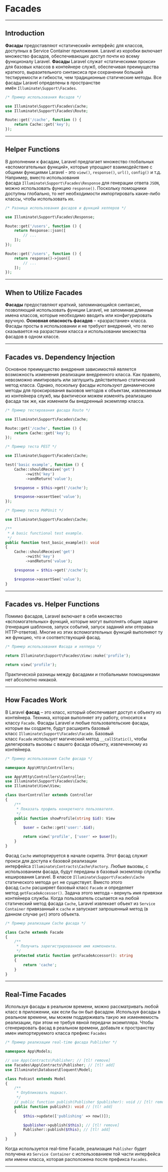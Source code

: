 # Facades
***
## Introduction
**Фасады** предоставляют «статический» интерфейс для классов, доступных в Service Container приложения. 
Laravel из коробки включает множество фасадов, обеспечивающих доступ почти ко всему функционалу Laravel.
**Фасады** Laravel служат «статическими прокси» для базовых классов в контейнере служб, обеспечивая преимущества краткого, выразительного синтаксиса при сохранении большей тестируемости и гибкости, чем традиционные статические методы.
Все фасады Laravel определены в пространстве имён `Illuminate\Support\Facades`.
```php
/* Пример использования Фасадов */

use Illuminate\Support\Facades\Cache;
use Illuminate\Support\Facades\Route;

Route::get('/cache', function () {
    return Cache::get('key');
});
```
***
## Helper Functions
В дополнении к фасадам, Laravel предлагает множество глобальных «вспомогательных функций», которые упрощают взаимодействие с общими функциями Laravel - это `view()`, `response()`, `url()`, `config()` и т.д.
Например, вместо использования фасада `Illuminate\Support\Facades\Response` для генерации ответа `JSON`,  можно использовать функцию `response()`. Поскольку помощники доступны глобально, то нет необходимости импортировать какие-либо классы, чтобы использовать их.
```php
/* Разница использования фасадов и функций хелперов */

use Illuminate\Support\Facades\Response;

Route::get('/users', function () {
    return Response::json([
        // ...
    ]);
});

Route::get('/users', function () {
    return response()->json([
        // ...
    ]);
});
```
***
## When to Utilize Facades
**Фасады** предоставляют краткий, запоминающийся синтаксис, позволяющий использовать функции Laravel, не запоминая длинные имена классов, которые необходимо вводить или конфигурировать вручную.
**Основная опасность фасадов** – «разрастание» класса. Фасады просты в использовании и не требуют внедрений, что легко сказывается на разрастании класса и использовании множества фасадов в одном классе.
***
## Facades vs. Dependency Injection
Основное преимущество внедрения зависимостей является возможность изменения реализации внедренного класса.
Как правило, невозможно имитировать или заглушить действительно статический метод класса. Однако, поскольку фасады используют динамические методы для проксирования вызовов методов к объектам, извлекаемым из контейнера служб, мы фактически можем изменять реализацию фасада так же, как изменили бы внедренный экземпляр класса.
```php
/* Пример тестирования фасада Route */

use Illuminate\Support\Facades\Cache;

Route::get('/cache', function () {
    return Cache::get('key');
});

/* Пример теста PEST */

use Illuminate\Support\Facades\Cache;

test('basic example', function () {
    Cache::shouldReceive('get')
         ->with('key')
         ->andReturn('value');

    $response = $this->get('/cache');

    $response->assertSee('value');
});

/* Пример теста PHPUnit */

use Illuminate\Support\Facades\Cache;

/**
 * A basic functional test example.
 */
public function test_basic_example(): void
{
    Cache::shouldReceive('get')
         ->with('key')
         ->andReturn('value');

    $response = $this->get('/cache');

    $response->assertSee('value');
}
```
***
## Facades vs. Helper Functions
Помимо фасадов, Laravel включает в себя множество «вспомогательных» функций, которые могут выполнять общие задачи (генерация шаблонов, запуск событий, запуск заданий или отправка HTTP-ответов).
Многие из этих вспомогательных функций выполняют ту же функцию, что и соответствующий фасад.
```php
/* Пример использования Фасада и хелпера */

return Illuminate\Support\Facades\View::make('profile');

return view('profile');
```
Практической разницы между фасадами и глобальными помощниками нет абсолютно никакой.
***
## How Facades Work
В Laravel **фасад** – это класс, который обеспечивает доступ к объекту из контейнера. Техника, которая выполняет эту работу, относится к классу `Facade`. Фасады Laravel и любые пользовательские фасады, которые вы создаете, будут расширять базовый класс `Illuminate\Support\Facades\Facade`.
Базовый класс `Facade` использует магический метод `__callStatic()`, чтобы делегировать вызовы с вашего фасада объекту, извлеченному из контейнера.
```php
/* Пример использования Cache фасада */

namespace App\Http\Controllers;

use App\Http\Controllers\Controller;
use Illuminate\Support\Facades\Cache;
use Illuminate\View\View;

class UserController extends Controller
{
    /**
     * Показать профиль конкретного пользователя.
     */
    public function showProfile(string $id): View
    {
        $user = Cache::get('user:'.$id);

        return view('profile', ['user' => $user]);
    }
}
```
Фасад `Cache` импортируется в начале скрипта. Этот фасад служит прокси для доступа к базовой реализации интерфейса `Illuminate\Contracts\Cache\Factory`. Любые вызовы, с использованием фасада, будут переданы в базовый экземпляр службы кеширования Laravel.
В классе `Illuminate\Support\Facades\Cache` статического метода `get` не существует.
Вместо этого фасад `Cache` расширяет базовый класс `Facade` и определяет метод `getFacadeAccessor()`. Задача этого метода – вернуть имя привязки контейнера службы. Когда пользователь ссылается на любой статический метод фасада `Cache`, Laravel извлекает объект из `Service Container` привязанный к `cache` и запускает запрошенный метод (в данном случае `get`) этого объекта.
```php
/* Пример реализации Cache фасада */

class Cache extends Facade
{
    /**
     * Получить зарегистрированное имя компонента.
     */
    protected static function getFacadeAccessor(): string
    {
        return 'cache';
    }
}
```
***
## Real-Time Facades
Используя фасады в реальном времени, можно рассматривать любой класс в приложении, как если бы он был фасадом.
Используя фасады в реальном времени, мы можем поддерживать такую же изменяемость реализации, при этом не требуя явной передачи экземпляра.
Чтобы сгенерировать фасад в реальном времени, добавьте к пространству имен импортируемого класса префикс `Facades`
```php
/* Пример реализации real-time фасада Publisher */

namespace App\Models;

// use App\Contracts\Publisher; // [tl! remove]
use Facades\App\Contracts\Publisher; // [tl! add]
use Illuminate\Database\Eloquent\Model;

class Podcast extends Model
{
    /**
     * Опубликовать подкаст.
     */
    // public function publish(Publisher $publisher): void // [tl! remove]
    public function publish(): void // [tl! add]
    {
        $this->update(['publishing' => now()]);

        $publisher->publish($this); // [tl! remove]
        Publisher::publish($this); // [tl! add]
    }
}
```
Когда используется real-time Facade, реализация `Publisher` будет получена из `Service Container` с использованием той части интерфейса или имени класса, которая расположена после префикса `Facades`.
***
